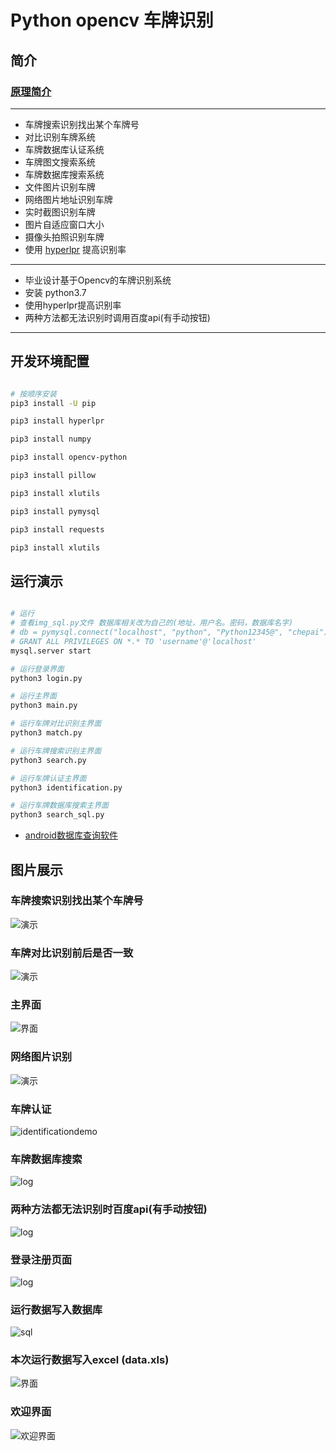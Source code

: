 # Python opencv 车牌识别

## 简介 

### [原理简介](doc/doc.md)

****

* 车牌搜索识别找出某个车牌号
* 对比识别车牌系统
* 车牌数据库认证系统
* 车牌图文搜索系统
* 车牌数据库搜索系统
* 文件图片识别车牌
* 网络图片地址识别车牌
* 实时截图识别车牌
* 图片自适应窗口大小
* 摄像头拍照识别车牌
* 使用 [hyperlpr](https://github.com/zeusees/HyperLPR) 提高识别率

****

* 毕业设计基于Opencv的车牌识别系统 
* 安装 python3.7
* 使用hyperlpr提高识别率 
* 两种方法都无法识别时调用百度api(有手动按钮)

****

## 开发环境配置
``` bash

# 按顺序安装
pip3 install -U pip

pip3 install hyperlpr

pip3 install numpy

pip3 install opencv-python

pip3 install pillow

pip3 install xlutils

pip3 install pymysql

pip3 install requests

pip3 install xlutils

```

## 运行演示
``` bash

# 运行
# 查看img_sql.py文件 数据库相关改为自己的(地址，用户名。密码，数据库名字)
# db = pymysql.connect("localhost", "python", "Python12345@", "chepai")
# GRANT ALL PRIVILEGES ON *.* TO 'username'@'localhost'
mysql.server start

# 运行登录界面
python3 login.py

# 运行主界面
python3 main.py

# 运行车牌对比识别主界面
python3 match.py

# 运行车牌搜索识别主界面
python3 search.py

# 运行车牌认证主界面
python3 identification.py

# 运行车牌数据库搜索主界面
python3 search_sql.py

```

* [android数据库查询软件](https://github.com/jinmu333/android_sql)

## 图片展示
### 车牌搜索识别找出某个车牌号
![演示](pic/searchpic.png)
### 车牌对比识别前后是否一致
![演示](pic/duibi.gif)
### 主界面
![界面](pic/4.png)
### 网络图片识别
![演示](pic/3.png)
### 车牌认证
![identificationdemo](pic/identificationdemo.png)
### 车牌数据库搜索
![log](pic/search_sql.png)
### 两种方法都无法识别时百度api(有手动按钮)
![log](pic/api.png)
### 登录注册页面
![log](pic/log.gif)
### 运行数据写入数据库
![sql](pic/sql.png)
### 本次运行数据写入excel (data.xls)
![界面](pic/1.png)
### 欢迎界面
![欢迎界面](pic/2.png)